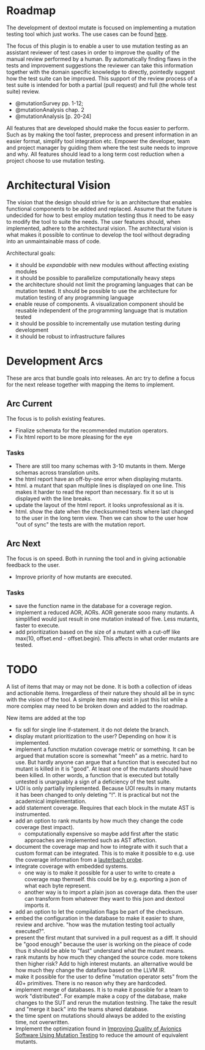 # Roadmap

The development of dextool mutate is focused on implementing a mutation testing
tool which just works. The use cases can be found [here](#req-use_cases).

The focus of this plugin is to enable a user to use mutation testing as an
assistant reviewer of test cases in order to improve the quality of the manual
review performed by a human. By automatically finding flaws in the tests and
improvement suggestions the reviewer can take this information together with
the domain specific knowledge to directly, pointedly suggest how the test suite
can be improved. This support of the review process of a test suite is intended
for both a partial (pull request) and full (the whole test suite) review.

* @mutationSurvey pp. 1-12;
* @mutationAnalysis chap. 2
* @mutationAnalysis [p. 20-24]

All features that are developed should make the focus easier to perform. Such
as by making the tool faster, preprocess and present information in an easier
format, simplify tool integration etc. Empower the developer, team and project
manager by guiding them where the test suite needs to improve and why. All
features should lead to a long term cost reduction when a project choose to use
mutation testing.

# Architectural Vision

The vision that the design should strive for is an architecture that enables
functional components to be added and replaced. Assume that the future is
undecided for how to best employ mutation testing thus it need to be easy to
modify the tool to suite the needs. The user features should, when implemented,
adhere to the architectural vision. The architectural vision is what makes it
possible to continue to develop the tool without degrading into an
unmaintainable mass of code.

Architectural goals:

 * it should be *expandable* with new modules without affecting existing modules
 * it should be possible to parallelize computationally heavy steps
 * the architecture should not limit the programing languages that can be
   mutation tested. It should be possible to use the architecture for mutation
   testing of any programming language
 * enable reuse of components. A visualization component should be reusable
   independent of the programming language that is mutation tested
 * it should be possible to incrementally use mutation testing during
   development
 * it should be robust to infrastructure failures

# Development Arcs

These are arcs that bundle goals into releases. An arc try to define a focus
for the next release together with mapping the items to implement.

## Arc Current

The focus is to polish existing features.

 * Finalize schemata for the recommended mutation operators.
 * Fix html report to be more pleasing for the eye

### Tasks

 * There are still too many schemas with 3-10 mutants in them. Merge schemas
   across translation units.
 * the html report have an off-by-one error when displaying mutants.
 * html. a mutant that span multiple lines is displayed on one line. This makes
   it harder to read the report than necessary. fix it so ut is displayed with
   the line breaks.
 * update the layout of the html report. it looks unprofessional as it is.
 * html. show the date when the checksummed tests where last changed to the
   user in the long term view. Then we can show to the user how "out of sync"
   the tests are with the mutation report.

## Arc Next

The focus is on speed. Both in running the tool and in giving actionable feedback to the user.

 * Improve priority of how mutants are executed.

### Tasks

 * save the function name in the database for a coverage region.
 * implement a reduced AOR, AORs. AOR generate sooo many mutants. A simplified
   would just result in one mutation instead of five. Less mutants, faster to
   execute.
 * add prioritization based on the size of a mutant with a cut-off like max(10,
   offset.end - offset.begin). This affects in what order mutants are tested.

# TODO

A list of items that may or may not be done. It is both a collection of ideas
and actionable items. Irregardless of their nature they should all be in sync
with the vision of the tool. A simple item may exist in just this list while a
more complex may need to be broken down and added to the roadmap.

New items are added at the top

 * fix sdl for single line if-statement. it do not delete the branch.
 * display mutant prioritization to the user? Depending on how it is implemented.
 * implement a function mutation coverage metric or something. It can be argued
   that mutation score is somewhat "meeh" as a metric. hard to use. But hardly
   anyone can argue that a function that is executed but no mutant is killed in
   it is "good". At least one of the mutants should have been killed. In other
   words, a function that is executed but totally untested is unarguably a sign
   of a deficiency of the test suite.
 * UOI is only partially implemented. Because UOI results in many mutants it
   has been changed to only deleting "!". It is practical but not the
   academical implementation.
 * add statement coverage. Requires that each block in the mutate AST is instrumented.
 * add an option to rank mutants by how much they change the code coverage (test impact).
    * computationally expensive so maybe add first after the static approaches
      are implemented such as AST affection.
 * document the coverage map and how to integrate with it such that a custom
   format can be integrated. This is to make it possible to e.g. use the
   coverage information from a [lauterbach probe](https://www.lauterbach.com/frames.html?home.html).
 * integrate coverage with embedded systems.
    * one way is to make it possible for a user to write to create a coverage
      map themself. this could be by e.g. exporting a json of what each byte
      represent.
    * another way is to import a plain json as coverage data. then the user can
      transform from whatever they want to this json and dextool imports it.
 * add an option to let the compilation flags be part of the checksum.
 * embed the configuration in the database to make it easier to share, review
   and archive. "how was the mutation testing tool actually executed?".
 * present the first mutant that survived in a pull request as a diff. It
   should be "good enough" because the user is working on the pieace of code
   thus it should be able to "fast" understand what the mutant means.
 * rank mutants by how much they changed the source code. more tokens then
   higher risk? Add to high interest mutants.  an alternative would be how much
   they change the dataflow based on the LLVM IR.
 * make it possible for the user to define "mutation operator sets" from the
   40+ primitives. There is no reason why they are hardcoded.
 * implement merge of databases. It is to make it possible for a team to work "distributed".
   For example make a copy of the database, make changes to the SUT and rerun the mutation testning.
   The take the result and "merge it back" into the teams shared database.
 * the time spent on mutations should always be added to the existing time, not overwritten.
 * Implement the optimization found in [Improving Quality of Avionics Software
   Using Mutation
   Testing](http://liu.diva-portal.org/smash/record.jsf?pid=diva2%3A707336&dswid=-3612)
   to reduce the amount of equivalent mutants.
